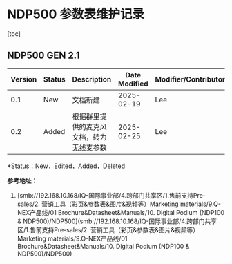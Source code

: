 # NDP500 参数表维护记录

[toc]



## NDP500 GEN 2.1

| Version | Status | Description                              | Date Modified | Modifier/Contributor |
| ------- | ------ | ---------------------------------------- | ------------- | -------------------- |
| 0.1     | New    | 文档新建                                 | 2025-02-19    | Lee                  |
| 0.2     | Added  | 根据群里提供的麦克风文档，转为无线麦参数 | 2025-02-25    | Lee                  |

*Status：New，Edited，Added，Deleted





**参考地址：**

1. [smb://192.168.10.168/IQ-国际事业部/4.跨部门共享区/1.售前支持Pre-sales/2. 营销工具（彩页&参数表&图片&视频等）Marketing materials/9.Q-NEX产品线/01 Brochure&Datasheet&Manuals/10. Digital Podium (NDP100 & NDP500)/NDP500](smb://192.168.10.168/IQ-国际事业部/4.跨部门共享区/1.售前支持Pre-sales/2. 营销工具（彩页&参数表&图片&视频等）Marketing materials/9.Q-NEX产品线/01 Brochure&Datasheet&Manuals/10. Digital Podium (NDP100 & NDP500)/NDP500)
